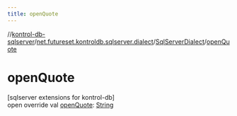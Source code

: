 ```yaml
---
title: openQuote
---
```

//[kontrol-db-sqlserver](../../../index.html)/[net.futureset.kontroldb.sqlserver.dialect](../index.html)/[SqlServerDialect](index.html)/[openQuote](open-quote.html)



# openQuote



[sqlserver extensions for kontrol-db]\
open override val [openQuote](open-quote.html): [String](https://kotlinlang.org/api/latest/jvm/stdlib/kotlin/-string/index.html)




